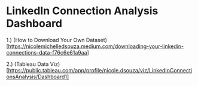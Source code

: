 # LinkedIn Connection Analysis Dashboard
1.) (How to Download Your Own Dataset)[https://nicolemichelledsouza.medium.com/downloading-your-linkedin-connections-data-f76c6e61a9aa]

2.) (Tableau Data Viz)[https://public.tableau.com/app/profile/nicole.dsouza/viz/LinkedInConnectionsAnalysis/Dashboard1]
